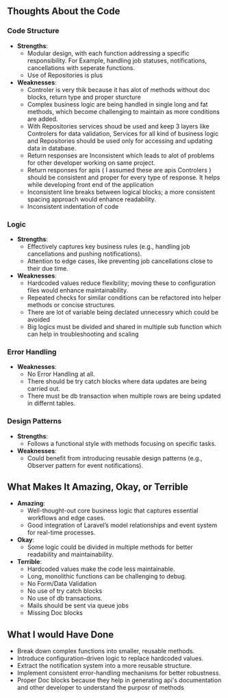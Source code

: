 
## Thoughts About the Code

### Code Structure
- **Strengths**:
  - Modular design, with each function addressing a specific responsibility. For Example, handling job statuses, notifications, cancellations with seperate functions.
  - Use of Repositories is plus
- **Weaknesses**:
  - Controler is very thik because it has alot of methods without doc blocks, return type and proper sturcture
  - Complex business logic are being handled in single long and fat methods, which become challenging to maintain as more conditions are added.
  - With Repositories services shoud be used and keep 3 layers like Controlers for data validation, Services for all kind of business logic and Repositories should be used only for accessing and updating data in database.
  - Return responses are Inconsistent which leads to alot of problems for other developer working on same project.
  - Return responses for apis ( I assumed these are apis Controlers ) should be consistent and proper for every type of response. It helps while developing front end of the application
  - Inconsistent line breaks between logical blocks; a more consistent spacing approach would enhance readability.
  - Inconsistent indentation of code

### Logic
- **Strengths**:
  - Effectively captures key business rules (e.g., handling job cancellations and pushing notifications).
  - Attention to edge cases, like preventing job cancellations close to their due time.
- **Weaknesses**:
  - Hardcoded values reduce flexibility; moving these to configuration files would enhance maintainability.
  - Repeated checks for similar conditions can be refactored into helper methods or concise structures.
  - There are lot of variable being declated unnecessry which could be avoided
  - Big logics must be divided and shared in multiple sub function which can help in troubleshooting and scaling

### Error Handling
- **Weaknesses**:
  - No Error Handling at all.
  - There should be try catch blocks where data updates are being carried out.
  - There must be db transaction when multiple rows are being updated in differnt tables.

### Design Patterns
- **Strengths**:
  - Follows a functional style with methods focusing on specific tasks.
- **Weaknesses**:
  - Could benefit from introducing reusable design patterns (e.g., Observer pattern for event notifications).

## What Makes It Amazing, Okay, or Terrible

- **Amazing**:
  - Well-thought-out core business logic that captures essential workflows and edge cases.
  - Good integration of Laravel’s model relationships and event system for real-time processes.
- **Okay**:
  - Some logic could be divided in multiple methods for better readability and maintainability.
- **Terrible**:
  - Hardcoded values make the code less maintainable.
  - Long, monolithic functions can be challenging to debug.
  - No Form/Data Validation
  - No use of try catch blocks
  - No use of db transactions.
  - Mails should be sent via queue jobs
  - Missing Doc blocks

## What I would Have Done
- Break down complex functions into smaller, reusable methods.
- Introduce configuration-driven logic to replace hardcoded values.
- Extract the notification system into a more reusable structure.
- Implement consistent error-handling mechanisms for better robustness.
- Proper Doc blocks because they help in generating api's documentation and other developer to understand the purposr of methods


